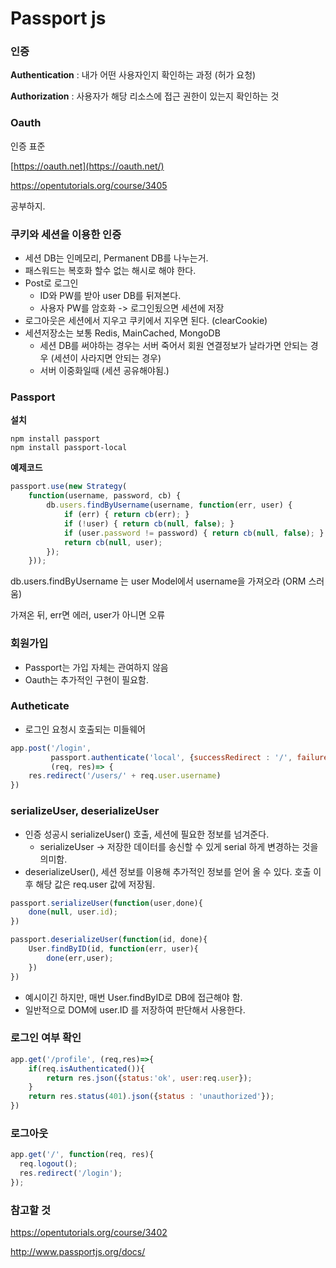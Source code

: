 # Passport js



### 인증

**Authentication** : 내가 어떤 사용자인지 확인하는 과정 (허가 요청)

**Authorization** : 사용자가 해당 리소스에 접근 권한이 있는지 확인하는 것



### Oauth

인증 표준

[https://oauth.net](https://oauth.net/)

https://opentutorials.org/course/3405

공부하지.



### 쿠키와 세션을 이용한 인증

- 세션 DB는 인메모리, Permanent DB를 나누는거.
- 패스워드는 복호화 할수 없는 해시로 해야 한다.
- Post로 로그인
  - ID와 PW를 받아 user DB를 뒤져본다.
  - 사용자 PW를 암호화 -> 로그인됬으면 세션에 저장
- 로그아웃은 세션에서 지우고 쿠키에서 지우면 된다. (clearCookie)
- 세션저장소는 보통 Redis, MainCached, MongoDB
  - 세션 DB를 써야하는 경우는 서버 죽어서 회원 연결정보가 날라가면 안되는 경우 (세션이 사라지면 안되는 경우)
  - 서버 이중화일때 (세션 공유해야됨.)



### Passport

**설치**

```
npm install passport
npm install passport-local
```



**예제코드**

```js
passport.use(new Strategy(
    function(username, password, cb) {
        db.users.findByUsername(username, function(err, user) {
            if (err) { return cb(err); }
            if (!user) { return cb(null, false); }
            if (user.password != password) { return cb(null, false); }
            return cb(null, user);
        });
    }));
```

db.users.findByUsername 는 user Model에서 username을 가져오라 (ORM 스러움)

가져온 뒤, err면 에러, user가 아니면 오류



### 회원가입

- Passport는 가입 자체는 관여하지 않음
- Oauth는 추가적인 구현이 필요함.



### Autheticate

- 로그인 요청시 호출되는 미들웨어

```js
app.post('/login', 
         passport.authenticate('local', {successRedirect : '/', failureRedirect : 												'/login'}), 
         (req, res)=> {
    res.redirect('/users/' + req.user.username)
})
```



### serializeUser, deserializeUser

- 인증 성공시 serializeUser() 호출, 세션에 필요한 정보를 넘겨준다.
  - serializeUser -> 저장한 데이터를 송신할 수 있게 serial 하게 변경하는 것을 의미함.
- deserializeUser(), 세션 정보를 이용해 추가적인 정보를 얻어 올 수 있다. 호출 이후 해당 값은 req.user 값에 저장됨.

```js
passport.serializeUser(function(user,done){
    done(null, user.id);
})

passport.deserializeUser(function(id, done){
    User.findByID(id, function(err, user){
        done(err,user);
    })
})
```

- 예시이긴 하지만, 매번 User.findByID로 DB에 접근해야 함.
- 일반적으로 DOM에 user.ID 를 저장하여 판단해서 사용한다.



### 로그인 여부 확인

```js
app.get('/profile', (req,res)=>{
    if(req.isAuthenticated()){
        return res.json({status:'ok', user:req.user});
    }
    return res.status(401).json({status : 'unauthorized'});
})
```



### 로그아웃

```js
app.get('/', function(req, res){              
  req.logout();
  res.redirect('/login');
});
```



### 참고할 것 

https://opentutorials.org/course/3402



http://www.passportjs.org/docs/